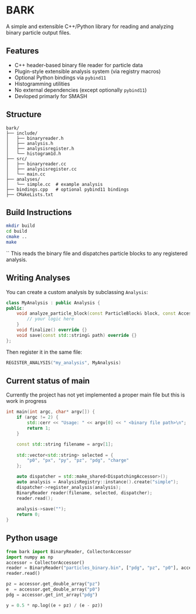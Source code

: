 # BARK

A simple and extensible C++/Python library for reading and analyzing binary particle output files.

## Features

- C++ header-based binary file reader for particle data
- Plugin-style extensible analysis system (via registry macros)
- Optional Python bindings via `pybind11`
- Histogramming utilities
- No external dependencies (except optionally `pybind11`)
- Devloped primarly for SMASH
## Structure

```
bark/
├── include/
│   ├── binaryreader.h
│   ├── analysis.h
│   ├── analysisregister.h
│   └── histogram1d.h
├── src/
│   ├── binaryreader.cc
│   ├── analysisregister.cc
│   └── main.cc
├── analyses/
│   └── simple.cc  # example analysis
├── bindings.cpp   # optional pybind11 bindings
├── CMakeLists.txt
```

## Build Instructions

```bash
mkdir build
cd build
cmake ..
make
```
``
This reads the binary file and dispatches particle blocks to any registered analysis.

## Writing Analyses

You can create a custom analysis by subclassing `Analysis`:

```cpp
class MyAnalysis : public Analysis {
public:
    void analyze_particle_block(const ParticleBlock& block, const Accessor& accessor) override {
        // your logic here
    }
    void finalize() override {}
    void save(const std::string& path) override {}
};
```

Then register it in the same file:

```cpp
REGISTER_ANALYSIS("my_analysis", MyAnalysis)
```


## Current status of main
Currently the project has not yet implemented a proper main file but this is work in progress

```cpp
int main(int argc, char* argv[]) {
    if (argc != 2) {
        std::cerr << "Usage: " << argv[0] << " <binary file path>\n";
        return 1;
    }

    const std::string filename = argv[1];
    
    std::vector<std::string> selected = {
        "p0", "px", "py", "pz", "pdg", "charge"
    };

    auto dispatcher = std::make_shared<DispatchingAccessor>();
    auto analysis = AnalysisRegistry::instance().create("simple"); 
    dispatcher->register_analysis(analysis);
    BinaryReader reader(filename, selected, dispatcher);
    reader.read();
    
    analysis->save(""); 
    return 0;
}

```

## Python usage
```py 
from bark import BinaryReader, CollectorAccessor
import numpy as np
accessor = CollectorAccessor()
reader = BinaryReader("particles_binary.bin", ["pdg", "pz", "p0"], accessor)
reader.read()

pz = accessor.get_double_array("pz")
e  = accessor.get_double_array("p0")
pdg = accessor.get_int_array("pdg")

y = 0.5 * np.log((e + pz) / (e - pz))


```
